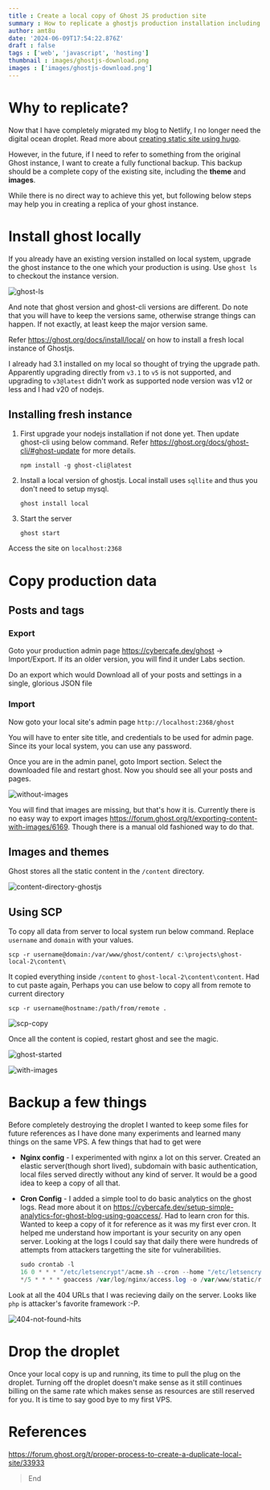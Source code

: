 ```yaml
---
title : Create a local copy of Ghost JS production site
summary : How to replicate a ghostjs production installation including images
author: amt8u
date: '2024-06-09T17:54:22.876Z'
draft : false
tags : ['web', 'javascript', 'hosting']
thumbnail : images/ghostjs-download.png
images : ['images/ghostjs-download.png']
---
```


# Why to replicate?
Now that I have completely migrated my blog to Netlify, I no longer need the digital ocean droplet. Read more about [creating static site using hugo](/creating-a-static-site-with-hugo/).

However, in the future, if I need to refer to something from the original Ghost instance, I want to create a fully functional backup. This backup should be a complete copy of the existing site, including the **theme** and **images**.

While there is no direct way to achieve this yet, but following below steps may help you in creating a replica of your ghost instance.


# Install ghost locally
If you already have an existing version installed on local system, upgrade the ghost instance to the one which your production is using. Use `ghost ls` to checkout the instance version. 

![ghost-ls](./images/ghost-ls.png)

And note that ghost version and ghost-cli versions are different. Do note that you will have to keep the versions same, otherwise strange things can happen. If not exactly, at least keep the major version same. 

Refer https://ghost.org/docs/install/local/ on how to install a fresh local instance of Ghostjs.

I already had 3.1 installed on my local so thought of trying the upgrade path. Apparently upgrading directly from `v3.1` to `v5` is not supported, and upgrading to `v3@latest` didn't work as supported node version was v12 or less and I had v20 of nodejs.

## Installing fresh instance
1. First upgrade your nodejs installation if not done yet. Then update ghost-cli using below command. Refer https://ghost.org/docs/ghost-cli/#ghost-update for more details.

    ```shell
    npm install -g ghost-cli@latest
    ```

2. Install a local version of ghostjs. Local install uses `sqllite` and thus you don't need to setup mysql.
    ```shell
    ghost install local
    ```

3. Start the server

    ```shell
    ghost start
    ```

Access the site on `localhost:2368`

# Copy production data

## Posts and tags

### Export
Goto your production admin page https://cybercafe.dev/ghost -> Import/Export. If its an older version, you will find it under Labs section.

Do an export which would Download all of your posts and settings in a single, glorious JSON file

### Import
Now goto your local site's admin page
`http://localhost:2368/ghost`

You will have to enter site title, and credentials to be used for admin page. Since its your local system, you can use any password.

Once you are in the admin panel, goto Import section. Select the downloaded file and restart ghost. Now you should see all your posts and pages.

![without-images](./images/ghost-local-without-images.png)

You will find that images are missing, but that's how it is. Currently there is no easy way to export images https://forum.ghost.org/t/exporting-content-with-images/6169. Though there is a manual old fashioned way to do that.

## Images and themes
Ghost stores all the static content in the `/content` directory. 

![content-directory-ghostjs](./images/content-directory-ghostjs.png)

## Using SCP
To copy all data from server to local system run below command. Replace `username` and `domain` with your values. 

```shell
scp -r username@domain:/var/www/ghost/content/ c:\projects\ghost-local-2\content\
```

It copied everything inside `/content` to `ghost-local-2\content\content`. Had to cut paste again, Perhaps you can use below to copy all from remote to current directory

```shell
scp -r username@hostname:/path/from/remote .
```


![scp-copy](images/scp-success.png)

Once all the content is copied, restart ghost and see the magic.

![ghost-started](./images/ghost-started.png)

![with-images](./images/ghost-local-with-images.png)

# Backup a few things
Before completely destroying the droplet I wanted to keep some files for future references as I have done many experiments and learned many things on the same VPS. A few things that had to get were

* **Nginx config** - I experimented with nginx a lot on this server. Created an elastic server(though short lived), subdomain with basic authentication, local files served directly without any kind of server. It would be a good idea to keep a copy of all that.
* **Cron Config** - I added a simple tool to do basic analytics on the ghost logs. Read more about it on https://cybercafe.dev/setup-simple-analytics-for-ghost-blog-using-goaccess/. Had to learn cron for this. Wanted to keep a copy of it for reference as it was my first ever cron. It helped me understand how important is your security on any open server. Looking at the logs I could say that daily there were hundreds of attempts from attackers targetting the site for vulnerabilities.

    ```powershell
    sudo crontab -l
    16 0 * * * "/etc/letsencrypt"/acme.sh --cron --home "/etc/letsencrypt" > /dev/null
    */5 * * * * goaccess /var/log/nginx/access.log -o /var/www/static/report/index.html --log-format=COMBINED
    ```

Look at all the 404 URLs that I was recieving daily on the server. Looks like `php` is attacker's favorite framework :-P.

![404-not-found-hits](./images/404-not-found-hits.png)

# Drop the droplet

Once your local copy is up and running, its time to pull the plug on the droplet. Turning off the droplet doesn't make sense as it still continues billing on the same rate which makes sense as resources are still reserved for you. It is time to say good bye to my first VPS.

# References

https://forum.ghost.org/t/proper-process-to-create-a-duplicate-local-site/33933

> End
